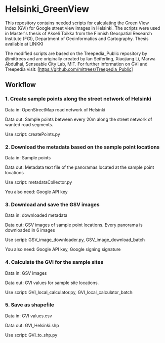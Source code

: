 # Helsinki_GreenView

This repository contains needed scripts for calculating the Green View Index (GVI) for Google street view images in Helsinki. The scripts were used in Master's thesis of Akseli Toikka from the Finnish Geospatial Research Institute (FGI), Department of Geoinformatics and Cartography. Thesis available at LINKKI

The modified scripts are based on the Treepedia_Public repository by @mittrees and are originally created by Ian Seiferling, Xiaojiang Li, Marwa Abdulhai, Senseable City Lab, MIT. For further information on GVI and Treepedia visit: [https://github.com/mittrees/Treepedia_Public]

## Workflow
### 1. Create sample points along the street network of Helsinki
Data in: OpenStreetMap road network of Helsinki

Data out: Sample points between every 20m along the street network of wanted road segments.

Use script: createPoints.py

### 2. Download the metadata based on the sample point locations
Data in: Sample points

Data out: Metadata text file of the panoramas located at the sample point locations

Use script: metadataCollector.py

You also need: Google API key

### 3. Download and save the GSV images
Data in: downloaded metadata

Data out: GSV images of sample point locations. Every panorama is downloaded in 6 images 

Use script: GSV_image_downloader.py, GSV_image_download_batch

You also need: Google API key, Google signing signature

### 4. Calculate the GVI for the sample sites

Data in: GSV images

Data out: GVI values for sample site locations.

Use script: GVI_local_calculator.py, GVI_local_calculator_batch

### 5. Save as shapefile

Data in: GVI values.csv

Data out: GVI_Helsinki.shp

Use script: GVI_to_shp.py


